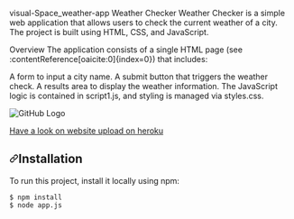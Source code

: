 visual-Space_weather-app
Weather Checker
Weather Checker is a simple web application that allows users to check the current weather of a city. The project is built using HTML, CSS, and JavaScript.

Overview
The application consists of a single HTML page (see :contentReference[oaicite:0]{index=0}) that includes:

A form to input a city name.
A submit button that triggers the weather check.
A results area to display the weather information.
The JavaScript logic is contained in script1.js, and styling is managed via styles.css.

<img src="https://user-images.githubusercontent.com/80477846/138468330-19e20a9b-0b7f-4eb7-8342-66000af27b51.png" alt="GitHub Logo" style="max-width: 100%;">

<a href="https://secret-sierra-46670.herokuapp.com/">Have a look on website upload on heroku</a>

<h2><a id="user-content-installation" class="anchor" aria-hidden="true" href="#installation"><svg class="octicon octicon-link" viewBox="0 0 16 16" version="1.1" width="16" height="16" aria-hidden="true"><path fill-rule="evenodd" d="M7.775 3.275a.75.75 0 001.06 1.06l1.25-1.25a2 2 0 112.83 2.83l-2.5 2.5a2 2 0 01-2.83 0 .75.75 0 00-1.06 1.06 3.5 3.5 0 004.95 0l2.5-2.5a3.5 3.5 0 00-4.95-4.95l-1.25 1.25zm-4.69 9.64a2 2 0 010-2.83l2.5-2.5a2 2 0 012.83 0 .75.75 0 001.06-1.06 3.5 3.5 0 00-4.95 0l-2.5 2.5a3.5 3.5 0 004.95 4.95l1.25-1.25a.75.75 0 00-1.06-1.06l-1.25 1.25a2 2 0 01-2.83 0z"></path></svg></a>Installation</h2>
<p>To run this project, install it locally using npm:</p>
<div class="snippet-clipboard-content position-relative overflow-auto" data-snippet-clipboard-copy-content="$ npm install
$ npm start
"><pre><code>$ npm install
$ node app.js
</code></pre></div>
